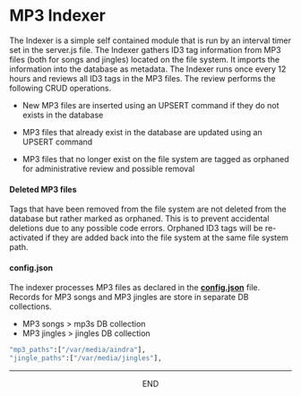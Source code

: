 <div class="page-header">
  <h1  id="page-title">MP3 Indexer</h1>
</div>

The Indexer is a simple self contained module that is run by an interval timer set
in the server.js file. The Indexer gathers ID3 tag information from MP3 files (both for songs and jingles)
located on the file system. It imports the information into the database as metadata. The Indexer runs once every 12 hours and reviews all ID3 tags in the MP3 files. The review performs the following CRUD operations.

* New MP3 files are inserted using an UPSERT command if they do not exists in the database

* MP3 files that already exist in the database are updated using an UPSERT command

* MP3 files that no longer exist on the file system are tagged as orphaned for administrative
review and possible removal





#### Deleted MP3 files
Tags that have been removed from the file system are not deleted from the database but rather marked as
orphaned. This is to prevent accidental deletions due to any possible code errors. Orphaned ID3 tags will
be re-activated if they are added back into the file system at the same file system path.

#### config.json
The indexer processes MP3 files as declared in the
__[config.json](/index.html?md=pages_config.md)__
 file. Records for MP3 songs and MP3 jingles are store in separate DB collections.

* MP3 songs > mp3s DB collection
* MP3 jingles > jingles DB collection

```bash
"mp3_paths":["/var/media/aindra"],
"jingle_paths":["/var/media/jingles"],
```


___
<div style="margin:0 auto;text-align:center;">END</div>
